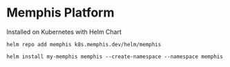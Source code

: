 # Memphis Platform
Installed on Kubernetes with Helm Chart

`helm repo add memphis k8s.memphis.dev/helm/memphis`
    
`helm install my-memphis memphis --create-namespace --namespace memphis`
